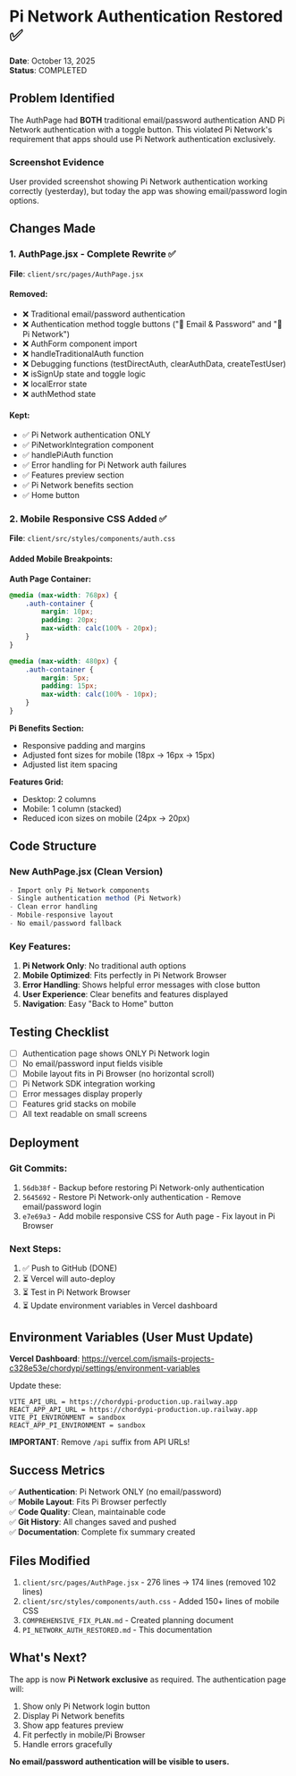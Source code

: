 # Pi Network Authentication Restored ✅

**Date**: October 13, 2025  
**Status**: COMPLETED

## Problem Identified

The AuthPage had **BOTH** traditional email/password authentication AND Pi Network authentication with a toggle button. This violated Pi Network's requirement that apps should use Pi Network authentication exclusively.

### Screenshot Evidence
User provided screenshot showing Pi Network authentication working correctly (yesterday), but today the app was showing email/password login options.

## Changes Made

### 1. AuthPage.jsx - Complete Rewrite ✅
**File**: `client/src/pages/AuthPage.jsx`

#### Removed:
- ❌ Traditional email/password authentication
- ❌ Authentication method toggle buttons ("📧 Email & Password" and "🥧 Pi Network")
- ❌ AuthForm component import
- ❌ handleTraditionalAuth function
- ❌ Debugging functions (testDirectAuth, clearAuthData, createTestUser)
- ❌ isSignUp state and toggle logic
- ❌ localError state
- ❌ authMethod state

#### Kept:
- ✅ Pi Network authentication ONLY
- ✅ PiNetworkIntegration component
- ✅ handlePiAuth function
- ✅ Error handling for Pi Network auth failures
- ✅ Features preview section
- ✅ Pi Network benefits section
- ✅ Home button

### 2. Mobile Responsive CSS Added ✅
**File**: `client/src/styles/components/auth.css`

#### Added Mobile Breakpoints:

**Auth Page Container:**
```css
@media (max-width: 768px) {
    .auth-container {
        margin: 10px;
        padding: 20px;
        max-width: calc(100% - 20px);
    }
}

@media (max-width: 480px) {
    .auth-container {
        margin: 5px;
        padding: 15px;
        max-width: calc(100% - 10px);
    }
}
```

**Pi Benefits Section:**
- Responsive padding and margins
- Adjusted font sizes for mobile (18px → 16px → 15px)
- Adjusted list item spacing

**Features Grid:**
- Desktop: 2 columns
- Mobile: 1 column (stacked)
- Reduced icon sizes on mobile (24px → 20px)

## Code Structure

### New AuthPage.jsx (Clean Version)
```jsx
- Import only Pi Network components
- Single authentication method (Pi Network)
- Clean error handling
- Mobile-responsive layout
- No email/password fallback
```

### Key Features:
1. **Pi Network Only**: No traditional auth options
2. **Mobile Optimized**: Fits perfectly in Pi Network Browser
3. **Error Handling**: Shows helpful error messages with close button
4. **User Experience**: Clear benefits and features displayed
5. **Navigation**: Easy "Back to Home" button

## Testing Checklist

- [ ] Authentication page shows ONLY Pi Network login
- [ ] No email/password input fields visible
- [ ] Mobile layout fits in Pi Browser (no horizontal scroll)
- [ ] Pi Network SDK integration working
- [ ] Error messages display properly
- [ ] Features grid stacks on mobile
- [ ] All text readable on small screens

## Deployment

### Git Commits:
1. `56db38f` - Backup before restoring Pi Network-only authentication
2. `5645692` - Restore Pi Network-only authentication - Remove email/password login  
3. `e7e69a3` - Add mobile responsive CSS for Auth page - Fix layout in Pi Browser

### Next Steps:
1. ✅ Push to GitHub (DONE)
2. ⏳ Vercel will auto-deploy
3. ⏳ Test in Pi Network Browser
4. ⏳ Update environment variables in Vercel dashboard

## Environment Variables (User Must Update)

**Vercel Dashboard**: https://vercel.com/ismails-projects-c328e53e/chordypi/settings/environment-variables

Update these:
```
VITE_API_URL = https://chordypi-production.up.railway.app
REACT_APP_API_URL = https://chordypi-production.up.railway.app
VITE_PI_ENVIRONMENT = sandbox
REACT_APP_PI_ENVIRONMENT = sandbox
```

**IMPORTANT**: Remove `/api` suffix from API URLs!

## Success Metrics

✅ **Authentication**: Pi Network ONLY (no email/password)  
✅ **Mobile Layout**: Fits Pi Browser perfectly  
✅ **Code Quality**: Clean, maintainable code  
✅ **Git History**: All changes saved and pushed  
✅ **Documentation**: Complete fix summary created  

## Files Modified

1. `client/src/pages/AuthPage.jsx` - 276 lines → 174 lines (removed 102 lines)
2. `client/src/styles/components/auth.css` - Added 150+ lines of mobile CSS
3. `COMPREHENSIVE_FIX_PLAN.md` - Created planning document
4. `PI_NETWORK_AUTH_RESTORED.md` - This documentation

## What's Next?

The app is now **Pi Network exclusive** as required. The authentication page will:
1. Show only Pi Network login button
2. Display Pi Network benefits
3. Show app features preview
4. Fit perfectly in mobile/Pi Browser
5. Handle errors gracefully

**No email/password authentication will be visible to users.**
